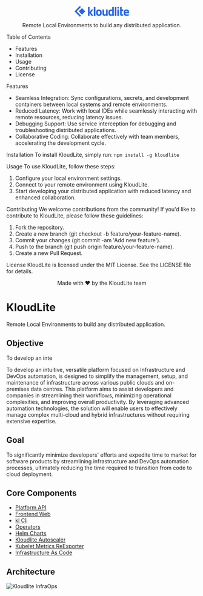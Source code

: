 <p align="center">
  <svg height="28" viewBox="0 0 463 90" fill="none"><path d="M36.5546 45.7965C36.0525 45.2945 36.0525 44.4805 36.5546 43.9785L62.3723 18.1608C62.8743 17.6587 63.6883 17.6587 64.1904 18.1608L90.0082 43.9786C90.5103 44.4807 90.5103 45.2946 90.0082 45.7967L64.1905 71.6144C63.6885 72.1164 62.8745 72.1164 62.3724 71.6144L36.5546 45.7965Z" fill="#2563EB"></path><path d="M46.5887 0.376535C46.0867 -0.125511 45.2727 -0.125512 44.7707 0.376534L1.05622 44.091C0.554176 44.593 0.554176 45.407 1.05622 45.909L44.7707 89.6235C45.2727 90.1255 46.0867 90.1255 46.5887 89.6235L53.7942 82.418C54.2962 81.9159 54.2962 81.102 53.7942 80.5999L18.9358 45.7415C18.4337 45.2395 18.4337 44.4255 18.9358 43.9234L53.6267 9.23255C54.1287 8.7305 54.1287 7.91652 53.6267 7.41448L46.5887 0.376535Z" fill="#2563EB"></path><path fill-rule="evenodd" clip-rule="evenodd" d="M114.385 7V83H127.618V59.3079L144.587 83H159.528L139.678 55.2524L159.101 29.1424H144.16L127.618 51.5172V7H114.385ZM377.199 29.0521H363.403V83H377.199V29.0521ZM363.403 7.01953V21.0213H377.199V7.01953H363.403ZM163.325 7.02761L163.642 83H177.437L177.121 7.02761H163.325ZM207.021 29.0521C198.51 29.0521 192.435 31.4201 188.798 36.1559C185.16 40.8232 183.341 47.4123 183.341 55.9231C183.341 73.9744 191.234 83 207.021 83C222.807 83 230.7 73.9744 230.7 55.9231C230.7 47.4123 228.881 40.8232 225.243 36.1559C221.606 31.4201 215.531 29.0521 207.021 29.0521ZM207.021 71.2633C203.383 71.2633 200.843 70.0278 199.402 67.5569C198.029 65.086 197.343 61.2081 197.343 55.9231C197.343 50.6381 198.029 46.7945 199.402 44.3923C200.843 41.99 203.383 40.7889 207.021 40.7889C210.658 40.7889 213.164 41.99 214.536 44.3923C215.978 46.7945 216.698 50.6381 216.698 55.9231C216.698 61.2081 215.978 65.086 214.536 67.5569C213.164 70.0278 210.658 71.2633 207.021 71.2633ZM267.559 29.0521H281.354V83H267.661V78.8819C262.72 81.6273 258.43 83 254.792 83C247.654 83 242.85 81.0439 240.379 77.1317C237.908 73.1508 236.672 66.5274 236.672 57.2615V29.0521H250.468V57.4674C250.468 62.5465 250.88 66.0126 251.704 67.8658C252.527 69.719 254.518 70.6455 257.675 70.6455C260.695 70.6455 263.543 70.1651 266.22 69.2042L267.559 68.7924V29.0521ZM333.41 83L333.409 7.02761H319.614L319.614 30.4935L317.658 30.0817C313.746 29.3953 310.691 29.0521 308.495 29.0521C301.357 29.0521 296.003 31.2141 292.434 35.5382C288.934 39.7937 287.183 46.6229 287.183 56.0261C287.183 65.3606 288.659 72.1898 291.61 76.5139C294.562 80.838 299.778 83 307.259 83C310.76 83 314.912 81.8675 319.717 79.6026V83H333.41ZM319.614 69.1012L318.173 69.4101C315.015 70.2337 311.995 70.6455 309.113 70.6455C306.299 70.6455 304.274 69.5131 303.038 67.2481C301.803 64.9831 301.185 61.1738 301.185 55.8202C301.185 45.9366 303.965 40.9948 309.524 40.9948C312.476 40.9948 315.839 41.338 319.614 42.0243V69.1012ZM341.524 83L341.524 7.02761H355.319L355.32 83H341.524ZM413.212 42.0243H400.549V63.1299C400.549 65.189 400.583 66.6647 400.652 67.5569C400.789 68.3806 401.167 69.1012 401.784 69.719C402.471 70.3367 403.5 70.6455 404.873 70.6455L412.698 70.4396L413.315 81.4557C408.717 82.4853 405.216 83 402.814 83C396.637 83 392.416 81.6273 390.151 78.8819C387.886 76.0678 386.753 70.9201 386.753 63.4388V42.0243V29.0521V7.01953H400.549V29.0521H413.212V42.0243ZM433.992 68.7924C432.414 67.351 431.59 65.0517 431.521 61.8944H461.79L462.819 52.3197C462.819 36.808 455.338 29.0521 440.375 29.0521C425.207 29.0521 417.623 38.2837 417.623 56.7468C417.623 66.0126 419.373 72.7046 422.873 76.8228C426.374 80.941 432.002 83 439.758 83C446.141 83 453.279 82.0391 461.172 80.1173L460.966 69.9249L458.083 70.2337C453.073 70.6455 447.376 70.8515 440.993 70.8515C437.973 70.8515 435.639 70.1651 433.992 68.7924ZM447.273 42.848C448.577 44.4266 449.229 47.275 449.229 51.3931H431.418C431.487 47.4123 432.173 44.5982 433.477 42.9509C434.85 41.235 437.149 40.3771 440.375 40.3771C443.67 40.3771 445.969 41.2007 447.273 42.848Z" fill="#2563EB"></path></svg>
</p>
<p align="center">
  Remote Local Environments to build any distributed application.
</p>

Table of Contents
* Features
* Installation
* Usage
* Contributing
* License


Features
* Seamless Integration: Sync configurations, secrets, and development containers between local systems and remote environments.
* Reduced Latency: Work with local IDEs while seamlessly interacting with remote resources, reducing latency issues.
* Debugging Support: Use service interception for debugging and troubleshooting distributed applications.
* Collaborative Coding: Collaborate effectively with team members, accelerating the development cycle.


Installation
To install KloudLite, simply run:
`npm install -g kloudlite`



Usage
To use KloudLite, follow these steps:
1. Configure your local environment settings.
2. Connect to your remote environment using KloudLite.
3. Start developing your distributed application with reduced latency and enhanced collaboration.


Contributing
We welcome contributions from the community! If you'd like to contribute to KloudLite, please follow these guidelines:
1. Fork the repository.
2. Create a new branch (git checkout -b feature/your-feature-name).
3. Commit your changes (git commit -am 'Add new feature').
4. Push to the branch (git push origin feature/your-feature-name).
5. Create a new Pull Request.


License
KloudLite is licensed under the MIT License. See the LICENSE file for details.


<p align="center">
  Made with ❤️ by the KloudLite team
</p>




# KloudLite
Remote Local Environments to build any distributed application.




## Objective
To develop an inte

To develop an intuitive, versatile platform focused on Infrastructure and 
DevOps automation, is designed to simplify the management, setup, and maintenance of infrastructure across 
various public clouds and on-premises data centres. This platform aims to assist developers and companies 
in streamlining their workflows, minimizing operational complexities, and improving overall productivity. 
By leveraging advanced automation technologies, the solution will enable users to effectively manage complex 
multi-cloud and hybrid infrastructures without requiring extensive expertise.

## Goal
To significantly minimize developers' efforts and expedite time to market for software products 
by streamlining infrastructure and DevOps automation processes, ultimately reducing the time required to transition 
from code to cloud deployment.


## Core Components
+ [Platform API](https://github.com/kloudlite/api)
+ [Frontend Web](https://github.com/kloudlite/web)
+ [kl Cli](https://github.com/kloudlite/kl)
+ [Operators](https://github.com/kloudlite/operator)
+ [Helm Charts](https://github.com/kloudlite/helm-charts)
+ [Kloudlite Autoscaler](https://github.com/kloudlite/autoscaler/tree/kloudlite)
+ [Kubelet Metrics ReExporter](https://github.com/kloudlite/kubelet-metrics-reexporter)
+ [Infrastructure As Code](https://github.com/kloudlite/infrastructure-as-code)


## Architecture

![Kloudlite InfraOps](https://github.com/kloudlite/kloudlite/assets/1580519/facdfc5d-dc35-47f8-9678-afff9e3b8636)
